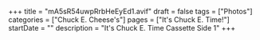 +++
title = "mA5sR54uwpRrbHeEyEd1.avif"
draft = false
tags = ["Photos"]
categories = ["Chuck E. Cheese's"]
pages = ["It's Chuck E. Time!"]
startDate = ""
description = "It's Chuck E. Time Cassette Side 1"
+++
